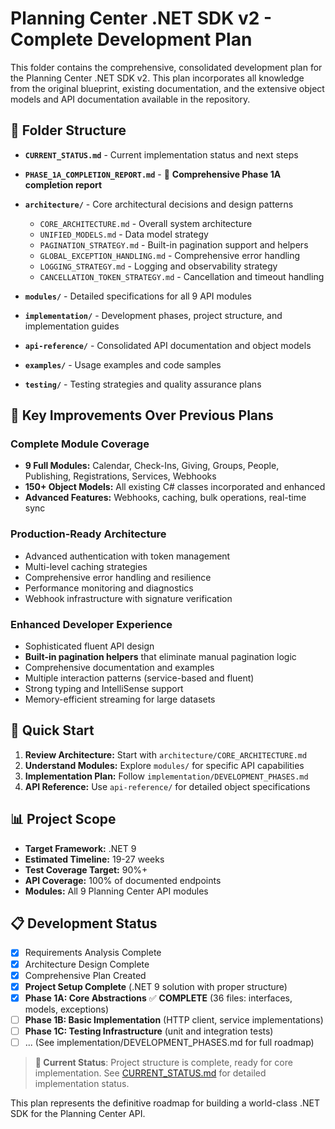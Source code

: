 # Planning Center .NET SDK v2 - Complete Development Plan

This folder contains the comprehensive, consolidated development plan for the Planning Center .NET SDK v2. This plan incorporates all knowledge from the original blueprint, existing documentation, and the extensive object models and API documentation available in the repository.

## 📁 Folder Structure

- **`CURRENT_STATUS.md`** - Current implementation status and next steps
- **`PHASE_1A_COMPLETION_REPORT.md`** - 🎉 **Comprehensive Phase 1A completion report**

- **`architecture/`** - Core architectural decisions and design patterns
  - `CORE_ARCHITECTURE.md` - Overall system architecture
  - `UNIFIED_MODELS.md` - Data model strategy
  - `PAGINATION_STRATEGY.md` - Built-in pagination support and helpers
  - `GLOBAL_EXCEPTION_HANDLING.md` - Comprehensive error handling
  - `LOGGING_STRATEGY.md` - Logging and observability strategy
  - `CANCELLATION_TOKEN_STRATEGY.md` - Cancellation and timeout handling
- **`modules/`** - Detailed specifications for all 9 API modules
- **`implementation/`** - Development phases, project structure, and implementation guides
- **`api-reference/`** - Consolidated API documentation and object models
- **`examples/`** - Usage examples and code samples
- **`testing/`** - Testing strategies and quality assurance plans

## 🎯 Key Improvements Over Previous Plans

### Complete Module Coverage
- **9 Full Modules:** Calendar, Check-Ins, Giving, Groups, People, Publishing, Registrations, Services, Webhooks
- **150+ Object Models:** All existing C# classes incorporated and enhanced
- **Advanced Features:** Webhooks, caching, bulk operations, real-time sync

### Production-Ready Architecture
- Advanced authentication with token management
- Multi-level caching strategies
- Comprehensive error handling and resilience
- Performance monitoring and diagnostics
- Webhook infrastructure with signature verification

### Enhanced Developer Experience
- Sophisticated fluent API design
- **Built-in pagination helpers** that eliminate manual pagination logic
- Comprehensive documentation and examples
- Multiple interaction patterns (service-based and fluent)
- Strong typing and IntelliSense support
- Memory-efficient streaming for large datasets

## 🚀 Quick Start

1. **Review Architecture:** Start with `architecture/CORE_ARCHITECTURE.md`
2. **Understand Modules:** Explore `modules/` for specific API capabilities
3. **Implementation Plan:** Follow `implementation/DEVELOPMENT_PHASES.md`
4. **API Reference:** Use `api-reference/` for detailed object specifications

## 📊 Project Scope

- **Target Framework:** .NET 9
- **Estimated Timeline:** 19-27 weeks
- **Test Coverage Target:** 90%+
- **API Coverage:** 100% of documented endpoints
- **Modules:** All 9 Planning Center API modules

## 📋 Development Status

- [x] Requirements Analysis Complete
- [x] Architecture Design Complete  
- [x] Comprehensive Plan Created
- [x] **Project Setup Complete** (.NET 9 solution with proper structure)
- [x] **Phase 1A: Core Abstractions** ✅ **COMPLETE** (36 files: interfaces, models, exceptions)
- [ ] **Phase 1B: Basic Implementation** (HTTP client, service implementations)
- [ ] **Phase 1C: Testing Infrastructure** (unit and integration tests)
- [ ] ... (See implementation/DEVELOPMENT_PHASES.md for full roadmap)

> **📍 Current Status**: Project structure is complete, ready for core implementation. See [CURRENT_STATUS.md](CURRENT_STATUS.md) for detailed implementation status.

This plan represents the definitive roadmap for building a world-class .NET SDK for the Planning Center API.